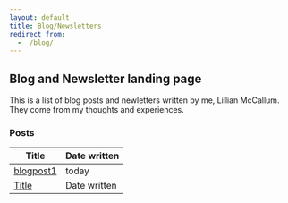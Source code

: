 ```yaml
---
layout: default
title: Blog/Newsletters
redirect_from:
  -  /blog/
---
```


## Blog and Newsletter landing page

This is a list of blog posts and newletters written by me, Lillian McCallum. They come from my thoughts and experiences.

### Posts

| Title                               | Date written |
| ----------------------------------- | ------------ |
| [blogpost1](bloppost1.html) | today |
| [Title](Title.html) | Date written |

